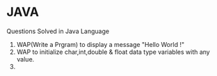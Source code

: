 # JAVA
Questions Solved in Java Language

1. WAP(Write a Prgram) to display a message "Hello World !" 
2. WAP to initialize char,int,double & float data type variables with any value.
3. 
